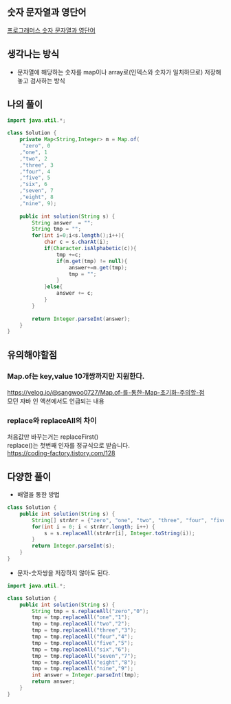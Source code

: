 ## 숫자 문자열과 영단어
[프로그래머스 숫자 문자열과 영단어](https://school.programmers.co.kr/learn/courses/30/lessons/81301)  

## 생각나는 방식
- 문자열에 해당하는 숫자를 map이나 array로(인덱스와 숫자가 일치하므로) 저장해놓고 검사하는 방식  

## 나의 풀이  
~~~java  
import java.util.*;

class Solution {
    private Map<String,Integer> m = Map.of(
     "zero", 0
    ,"one", 1 
    ,"two", 2
    ,"three", 3
    ,"four", 4
    ,"five", 5
    ,"six", 6
    ,"seven", 7
    ,"eight", 8
    ,"nine", 9);
    
    public int solution(String s) {
        String answer  = "";
        String tmp = "";
        for(int i=0;i<s.length();i++){
            char c = s.charAt(i);
            if(Character.isAlphabetic(c)){
                tmp +=c;
                if(m.get(tmp) != null){
                    answer+=m.get(tmp);
                    tmp = "";
                }
            }else{
                answer += c;
            }
        }
        
        return Integer.parseInt(answer);
    }
}
~~~

## 유의해야할점
### Map.of는 key,value 10개쌍까지만 지원한다.
https://velog.io/@sangwoo0727/Map.of-를-통한-Map-초기화-주의할-점  
모던 자바 인 액션에서도 언급되는 내용  

### replace와 replaceAll의 차이
처음값만 바꾸는거는 replaceFirst()  
replace()는 첫번째 인자를 정규식으로 받습니다.  
https://coding-factory.tistory.com/128  

## 다양한 풀이
- 배열을 통한 방법  
~~~java
class Solution {
    public int solution(String s) {
        String[] strArr = {"zero", "one", "two", "three", "four", "five", "six", "seven", "eight", "nine"};
        for(int i = 0; i < strArr.length; i++) {
            s = s.replaceAll(strArr[i], Integer.toString(i));
        }
        return Integer.parseInt(s);
    }
}
~~~


- 문자-숫자쌍을 저장하지 않아도 된다.  
~~~java
import java.util.*;

class Solution {
    public int solution(String s) {
        String tmp = s.replaceAll("zero","0");
        tmp = tmp.replaceAll("one","1");
        tmp = tmp.replaceAll("two","2");
        tmp = tmp.replaceAll("three","3");
        tmp = tmp.replaceAll("four","4");
        tmp = tmp.replaceAll("five","5");
        tmp = tmp.replaceAll("six","6");
        tmp = tmp.replaceAll("seven","7");
        tmp = tmp.replaceAll("eight","8");
        tmp = tmp.replaceAll("nine","9");
        int answer = Integer.parseInt(tmp);
        return answer;
    }
}
~~~